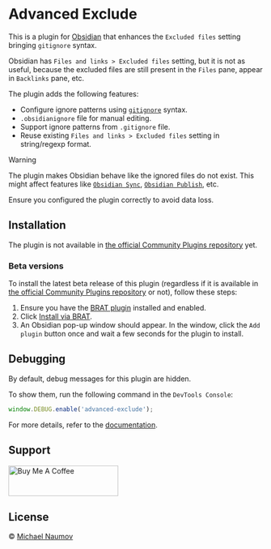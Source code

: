 # Advanced Exclude

This is a plugin for [Obsidian](https://obsidian.md/) that enhances the `Excluded files` setting bringing `gitignore` syntax.

Obsidian has `Files and links > Excluded files` setting, but it is not as useful, because the excluded files are still present in the `Files` pane, appear in `Backlinks` pane, etc.

The plugin adds the following features:

- Configure ignore patterns using [`gitignore`](https://git-scm.com/docs/gitignore) syntax.
- `.obsidianignore` file for manual editing.
- Support ignore patterns from `.gitignore` file.
- Reuse existing `Files and links > Excluded files` setting in string/regexp format.

> [!WARNING]
>
> The plugin makes Obsidian behave like the ignored files do not exist. This might affect features like [`Obsidian Sync`](https://help.obsidian.md/sync), [`Obsidian Publish`](https://help.obsidian.md/publish), etc.
>
> Ensure you configured the plugin correctly to avoid data loss.

## Installation

The plugin is not available in [the official Community Plugins repository](https://obsidian.md/plugins) yet.

### Beta versions

To install the latest beta release of this plugin (regardless if it is available in [the official Community Plugins repository](https://obsidian.md/plugins) or not), follow these steps:

1. Ensure you have the [BRAT plugin](https://obsidian.md/plugins?id=obsidian42-brat) installed and enabled.
2. Click [Install via BRAT](https://intradeus.github.io/http-protocol-redirector?r=obsidian://brat?plugin=https://github.com/mnaoumov/obsidian-advanced-exclude).
3. An Obsidian pop-up window should appear. In the window, click the `Add plugin` button once and wait a few seconds for the plugin to install.

## Debugging

By default, debug messages for this plugin are hidden.

To show them, run the following command in the `DevTools Console`:

```js
window.DEBUG.enable('advanced-exclude');
```

For more details, refer to the [documentation](https://github.com/mnaoumov/obsidian-dev-utils?tab=readme-ov-file#debugging).

## Support

<a href="https://www.buymeacoffee.com/mnaoumov" target="_blank"><img src="https://cdn.buymeacoffee.com/buttons/v2/default-yellow.png" alt="Buy Me A Coffee" style="height: 60px !important;width: 217px !important;"></a>

## License

© [Michael Naumov](https://github.com/mnaoumov/)
